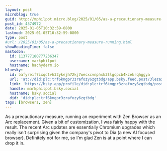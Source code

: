 ```yaml
---
layout: post
microblog: true
guid: http://mphilpot.micro.blog/2025/01/05/as-a-precautionary-measure-running.html
post_id: 4574972
date: 2025-01-05T10:32:59-0800
lastmod: 2025-01-05T10:32:59-0800
type: post
#url: /2025/01/05/as-a-precautionary-measure-running.html
showReadingTime: false
mastodon:
  id: 113777180777236347
  username: markphilpot
  hostname: hachyderm.io
bluesky:
  id: bafyreif7ixqdtvh32ykejh72kj7wecxcvnphxk3llgcpcb4kzekrqhggya
  url: 'at://did:plc:trf6kmgpr3zrafozy6zgtbdg/app.bsky.feed.post/3lezaznhloz2z'
  link: 'https://bsky.app/profile/did:plc:trf6kmgpr3zrafozy6zgtbdg/post/3lezaznhloz2z'
  handle: markphilpot.bsky.social
  hostname: bsky.social
  did: 'did:plc:trf6kmgpr3zrafozy6zgtbdg'
tags: [browsers, zen]
---
```

As a precautionary measure, running an experiment with Zen Browser as an Arc replacement. Given a bit of customization, I was fairly happy with the result. The recent Arc updates are essentially Chromium upgrades which really isn't surprising given the company's pivot to Dia (a new AI focused browser). Definitely not for me, so I'm glad Zen is at a point where I can drop it in.

